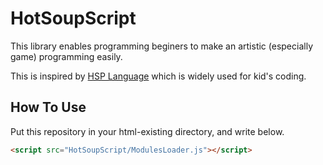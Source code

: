 # HotSoupScript
This library enables programming beginers to make an artistic (especially game) programming easily.  
  
This is inspired by [HSP Language](https://hsp.tv/) which is widely used for kid's coding.

## How To Use
Put this repository in your html-existing directory, and write below.
```html
<script src="HotSoupScript/ModulesLoader.js"></script>
```